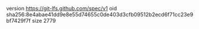 version https://git-lfs.github.com/spec/v1
oid sha256:8e4abae41dd9e8e55d74655c0de403d3cfb09512b2ecd6f71cc23e9bf7429f7f
size 2779
